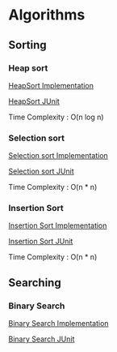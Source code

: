 # Algorithms

## Sorting
### Heap sort
[HeapSort Implementation](https://github.com/goutamsh/algorithms/blob/master/src/main/java/com/gshepur/sorting/heapsort/HeapSort.java)

[HeapSort JUnit](https://github.com/goutamsh/algorithms/blob/master/src/test/java/com/gshepur/sorting/heapsort/HeapSortTest.java)

Time Complexity : O(n log n)

### Selection sort
[Selection sort Implementation](https://github.com/goutamsh/algorithms/blob/master/src/main/java/com/gshepur/sorting/heapsort/HeapSort.java)

[Selection sort JUnit](https://github.com/goutamsh/algorithms/blob/master/src/test/java/com/gshepur/sorting/heapsort/HeapSortTest.java)

Time Complexity : O(n * n)
### Insertion Sort
[Insertion Sort Implementation](https://github.com/goutamsh/algorithms/blob/master/src/main/java/com/gshepur/sorting/heapsort/HeapSort.java)

[Insertion Sort JUnit](https://github.com/goutamsh/algorithms/blob/master/src/test/java/com/gshepur/sorting/heapsort/HeapSortTest.java)

Time Complexity : O(n * n)

## Searching
### Binary Search
[Binary Search Implementation](https://github.com/goutamsh/algorithms/blob/master/src/main/java/com/gshepur/searching/binarysearch/BinarySearch.java)

[Binary Search JUnit](https://github.com/goutamsh/algorithms/blob/master/src/test/java/com/gshepur/searching/binarysearch/BinarySearchTest.java)
